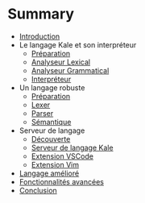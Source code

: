 # Summary

* [Introduction](README.md)
* Le langage Kale et son interpréteur
    * [Préparation](01_Interpreteur/01_Preparation.md)
    * [Analyseur Lexical](01_Interpreteur/02_Lexer.md)
    * [Analyseur Grammatical](01_Interpreteur/03_Parser.md)
    * [Interpréteur](01_Interpreteur/04_Interpreteur.md)
* Un langage robuste
    * [Préparation](02_Robustesse/01_Reporting.md)
    * [Lexer](02_Robustesse/02_Lexer.md)
    * [Parser](02_Robustesse/03_Parser.md)
    * [Sémantique](02_Robustesse/04_Semantique.md)
* Serveur de langage
    * [Découverte](03_ExtensionVSCode/01_Decouverte.md)
    * [Serveur de langage Kale](03_ExtensionVSCode/02_ServeurLangage.md)
    * [Extension VSCode](03_ExtensionVSCode/03_ExtensionVSCode.md)
    * [Extension Vim](03_ExtensionVSCode/04_ExtensionVim.md)
* [Langage amélioré](04_Amelioration/01_Preparation.md)
* [Fonctionnalités avancées](05_AdvanceFeatures/01_Preparation.md)
* [Conclusion](06_Conclusion/01_Conclusion.md)